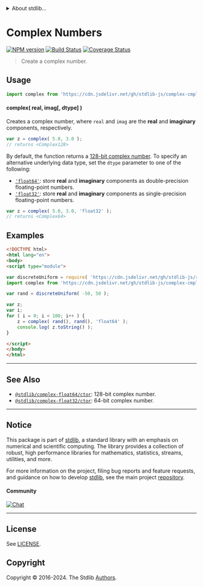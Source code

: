 <!--

@license Apache-2.0

Copyright (c) 2018 The Stdlib Authors.

Licensed under the Apache License, Version 2.0 (the "License");
you may not use this file except in compliance with the License.
You may obtain a copy of the License at

   http://www.apache.org/licenses/LICENSE-2.0

Unless required by applicable law or agreed to in writing, software
distributed under the License is distributed on an "AS IS" BASIS,
WITHOUT WARRANTIES OR CONDITIONS OF ANY KIND, either express or implied.
See the License for the specific language governing permissions and
limitations under the License.

-->


<details>
  <summary>
    About stdlib...
  </summary>
  <p>We believe in a future in which the web is a preferred environment for numerical computation. To help realize this future, we've built stdlib. stdlib is a standard library, with an emphasis on numerical and scientific computation, written in JavaScript (and C) for execution in browsers and in Node.js.</p>
  <p>The library is fully decomposable, being architected in such a way that you can swap out and mix and match APIs and functionality to cater to your exact preferences and use cases.</p>
  <p>When you use stdlib, you can be absolutely certain that you are using the most thorough, rigorous, well-written, studied, documented, tested, measured, and high-quality code out there.</p>
  <p>To join us in bringing numerical computing to the web, get started by checking us out on <a href="https://github.com/stdlib-js/stdlib">GitHub</a>, and please consider <a href="https://opencollective.com/stdlib">financially supporting stdlib</a>. We greatly appreciate your continued support!</p>
</details>

# Complex Numbers

[![NPM version][npm-image]][npm-url] [![Build Status][test-image]][test-url] [![Coverage Status][coverage-image]][coverage-url] <!-- [![dependencies][dependencies-image]][dependencies-url] -->

> Create a complex number.

<!-- Section to include introductory text. Make sure to keep an empty line after the intro `section` element and another before the `/section` close. -->

<section class="intro">

</section>

<!-- /.intro -->

<!-- Package usage documentation. -->



<section class="usage">

## Usage

```javascript
import complex from 'https://cdn.jsdelivr.net/gh/stdlib-js/complex-cmplx@esm/index.mjs';
```

#### complex( real, imag\[, dtype] )

Creates a complex number, where `real` and `imag` are the **real** and **imaginary** components, respectively.

```javascript
var z = complex( 5.0, 3.0 );
// returns <Complex128>
```

By default, the function returns a [128-bit complex number][@stdlib/complex/float64/ctor]. To specify an alternative underlying data type, set the `dtype` parameter to one of the following:

-   [`'float64'`][@stdlib/complex/float64/ctor]: store **real** and **imaginary** components as double-precision floating-point numbers.
-   [`'float32'`][@stdlib/complex/float32/ctor]: store **real** and **imaginary** components as single-precision floating-point numbers.

```javascript
var z = complex( 5.0, 3.0, 'float32' );
// returns <Complex64>
```

</section>

<!-- /.usage -->

<!-- Package usage notes. Make sure to keep an empty line after the `section` element and another before the `/section` close. -->

<section class="notes">

</section>

<!-- /.notes -->

<!-- Package usage examples. -->

<section class="examples">

## Examples

<!-- eslint no-undef: "error" -->

```html
<!DOCTYPE html>
<html lang="en">
<body>
<script type="module">

var discreteUniform = require( 'https://cdn.jsdelivr.net/gh/stdlib-js/random-base-discrete-uniform' ).factory;
import complex from 'https://cdn.jsdelivr.net/gh/stdlib-js/complex-cmplx@esm/index.mjs';

var rand = discreteUniform( -50, 50 );

var z;
var i;
for ( i = 0; i < 100; i++ ) {
    z = complex( rand(), rand(), 'float64' );
    console.log( z.toString() );
}

</script>
</body>
</html>
```

</section>

<!-- /.examples -->

<!-- Section to include cited references. If references are included, add a horizontal rule *before* the section. Make sure to keep an empty line after the `section` element and another before the `/section` close. -->

<section class="references">

</section>

<!-- /.references -->

<!-- Section for related `stdlib` packages. Do not manually edit this section, as it is automatically populated. -->

<section class="related">

* * *

## See Also

-   <span class="package-name">[`@stdlib/complex-float64/ctor`][@stdlib/complex/float64/ctor]</span><span class="delimiter">: </span><span class="description">128-bit complex number.</span>
-   <span class="package-name">[`@stdlib/complex-float32/ctor`][@stdlib/complex/float32/ctor]</span><span class="delimiter">: </span><span class="description">64-bit complex number.</span>

</section>

<!-- /.related -->

<!-- Section for all links. Make sure to keep an empty line after the `section` element and another before the `/section` close. -->


<section class="main-repo" >

* * *

## Notice

This package is part of [stdlib][stdlib], a standard library with an emphasis on numerical and scientific computing. The library provides a collection of robust, high performance libraries for mathematics, statistics, streams, utilities, and more.

For more information on the project, filing bug reports and feature requests, and guidance on how to develop [stdlib][stdlib], see the main project [repository][stdlib].

#### Community

[![Chat][chat-image]][chat-url]

---

## License

See [LICENSE][stdlib-license].


## Copyright

Copyright &copy; 2016-2024. The Stdlib [Authors][stdlib-authors].

</section>

<!-- /.stdlib -->

<!-- Section for all links. Make sure to keep an empty line after the `section` element and another before the `/section` close. -->

<section class="links">

[npm-image]: http://img.shields.io/npm/v/@stdlib/complex-cmplx.svg
[npm-url]: https://npmjs.org/package/@stdlib/complex-cmplx

[test-image]: https://github.com/stdlib-js/complex-cmplx/actions/workflows/test.yml/badge.svg?branch=v0.2.2
[test-url]: https://github.com/stdlib-js/complex-cmplx/actions/workflows/test.yml?query=branch:v0.2.2

[coverage-image]: https://img.shields.io/codecov/c/github/stdlib-js/complex-cmplx/main.svg
[coverage-url]: https://codecov.io/github/stdlib-js/complex-cmplx?branch=main

<!--

[dependencies-image]: https://img.shields.io/david/stdlib-js/complex-cmplx.svg
[dependencies-url]: https://david-dm.org/stdlib-js/complex-cmplx/main

-->

[chat-image]: https://img.shields.io/gitter/room/stdlib-js/stdlib.svg
[chat-url]: https://app.gitter.im/#/room/#stdlib-js_stdlib:gitter.im

[stdlib]: https://github.com/stdlib-js/stdlib

[stdlib-authors]: https://github.com/stdlib-js/stdlib/graphs/contributors

[umd]: https://github.com/umdjs/umd
[es-module]: https://developer.mozilla.org/en-US/docs/Web/JavaScript/Guide/Modules

[deno-url]: https://github.com/stdlib-js/complex-cmplx/tree/deno
[deno-readme]: https://github.com/stdlib-js/complex-cmplx/blob/deno/README.md
[umd-url]: https://github.com/stdlib-js/complex-cmplx/tree/umd
[umd-readme]: https://github.com/stdlib-js/complex-cmplx/blob/umd/README.md
[esm-url]: https://github.com/stdlib-js/complex-cmplx/tree/esm
[esm-readme]: https://github.com/stdlib-js/complex-cmplx/blob/esm/README.md
[branches-url]: https://github.com/stdlib-js/complex-cmplx/blob/main/branches.md

[stdlib-license]: https://raw.githubusercontent.com/stdlib-js/complex-cmplx/main/LICENSE

<!-- <related-links> -->

[@stdlib/complex/float64/ctor]: https://github.com/stdlib-js/complex-float64-ctor/tree/esm

[@stdlib/complex/float32/ctor]: https://github.com/stdlib-js/complex-float32-ctor/tree/esm

<!-- </related-links> -->

</section>

<!-- /.links -->
